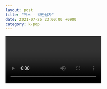 ```yaml
---
layout: post
title: "듀스 - 약한남자"
date: 2021-07-26 23:00:00 +0900
category: k-pop
---
```


<div class="video-container">
    <video id="player" class="video-js vjs-default-skin vjs-big-play-centered" data-json="/public/json/k-pop/듀스 - 약한남자.json"></video>
</div>

```
```